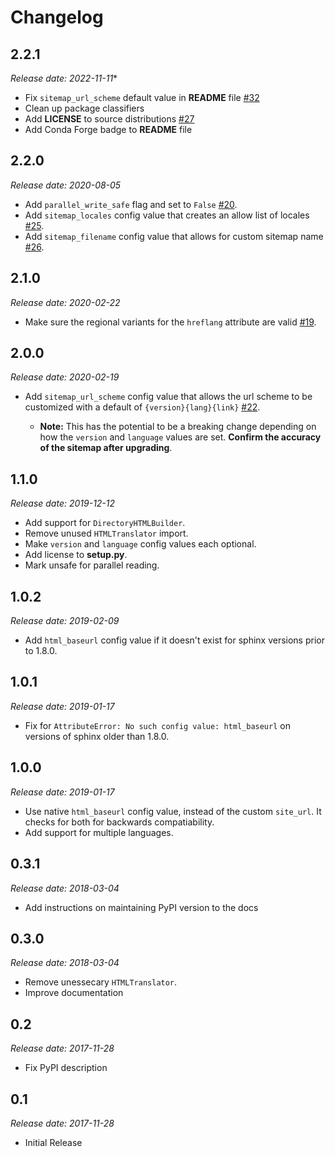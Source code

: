 Changelog
=========

2.2.1
-----

*Release date: 2022-11-11**

* Fix `sitemap_url_scheme` default value in **README** file 
  [#32](https://github.com/jdillard/sphinx-sitemap/pull/32)
* Clean up package classifiers
* Add **LICENSE** to source distributions
  [#27](https://github.com/jdillard/sphinx-sitemap/pull/27)
* Add Conda Forge badge to **README** file

2.2.0
------

*Release date: 2020-08-05*

* Add `parallel_write_safe` flag and set to `False`
  [#20](https://github.com/jdillard/sphinx-sitemap/issues/20).
* Add `sitemap_locales` config value that creates an allow list of locales
  [#25](https://github.com/jdillard/sphinx-sitemap/pull/25).
* Add `sitemap_filename` config value that allows for custom sitemap name
  [#26](https://github.com/jdillard/sphinx-sitemap/pull/26).

2.1.0
-----

*Release date: 2020-02-22*

* Make sure the regional variants for the `hreflang` attribute are valid
  [#19](https://github.com/jdillard/sphinx-sitemap/issues/19).

2.0.0
-----

*Release date: 2020-02-19*

* Add `sitemap_url_scheme` config value that allows the url scheme to be
  customized with a default of `{version}{lang}{link}`
  [#22](https://github.com/jdillard/sphinx-sitemap/issues/22).
  
    * **Note:** This has the potential to be a breaking change depending on
      how the `version` and `language` values are set. **Confirm the accuracy
      of the sitemap after upgrading**.

1.1.0
-----

*Release date: 2019-12-12*

* Add support for `DirectoryHTMLBuilder`.
* Remove unused `HTMLTranslator` import.
* Make `version` and `language` config values each optional.
* Add license to **setup.py**.
* Mark unsafe for parallel reading.

1.0.2
-----

*Release date: 2019-02-09*

* Add `html_baseurl` config value if it doesn't exist for sphinx versions prior
  to 1.8.0.

1.0.1
-----

*Release date: 2019-01-17*

* Fix for `AttributeError: No such config value: html_baseurl` on versions of
  sphinx older than 1.8.0.

1.0.0
-----

*Release date: 2019-01-17*

* Use native `html_baseurl` config value, instead of the custom `site_url`. It
  checks for both for backwards compatiability.
* Add support for multiple languages.

0.3.1
-----

*Release date: 2018-03-04*

* Add instructions on maintaining PyPI version to the docs

0.3.0
-----

*Release date: 2018-03-04*

* Remove unessecary `HTMLTranslator`.
* Improve documentation

0.2
--

*Release date: 2017-11-28*

* Fix PyPI description

0.1
---

*Release date: 2017-11-28*

* Initial Release
